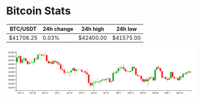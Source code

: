 # Bitcoin Stats

BTC/USDT|24h change|24h high|24h low|
|---|---|---|---|
|$41706.25|0.03%|$42400.00|$41575.00|

<img src="./chart.svg">
